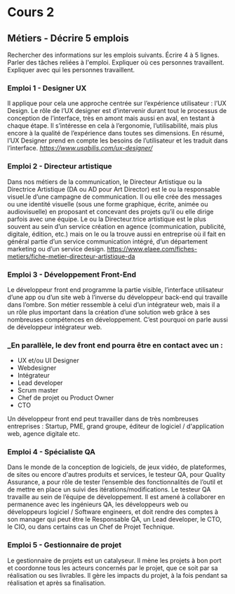 # Cours 2
## Métiers - Décrire 5 emplois 
Rechercher des informations sur les emplois suivants. Écrire 4 à 5 lignes. Parler des tâches reliées à l'emploi. Expliquer où ces personnes travaillent. Expliquer avec qui les personnes travaillent. 

### Emploi 1 - Designer UX
Il applique pour cela une approche centrée sur l’expérience utilisateur : l’UX Design. Le rôle de l’UX designer est d’intervenir durant tout le processus de conception de l’interface, très en amont mais aussi en aval, en testant à chaque étape. Il s’intéresse en cela à l’ergonomie,  l’utilisabilité, mais plus encore à la qualité de l’expérience dans toutes ses dimensions. En résumé, l’UX Designer prend en compte les besoins de l’utilisateur et les traduit dans l’interface.
_https://www.usabilis.com/ux-designer/_


### Emploi 2 - Directeur artistique
Dans nos métiers de la communication, le Directeur Artistique ou la Directrice Artistique (DA ou AD pour Art Director) est le ou la responsable visuel.le d’une campagne de communication. Il ou elle crée des messages ou une identité visuelle (sous une forme graphique, écrite, animée ou audiovisuelle) en proposant et concevant des projets qu’il ou elle dirige parfois avec une équipe. Le ou la Directeur.trice artistique est le plus souvent au sein d’un service création en agence (communication, publicité, digitale, édition, etc.) mais on le ou la trouve aussi en entreprise où il fait en général partie d’un service communication intégré, d’un département marketing ou d’un service design.
https://www.elaee.com/fiches-metiers/fiche-metier-directeur-artistique-da


### Emploi 3 - Développement Front-End
Le développeur front end programme la partie visible, l’interface utilisateur d’une app ou d’un site web à l’inverse du développeur back-end qui travaille dans l’ombre.
Son métier ressemble à celui d’un intégrateur web, mais il a un rôle plus important dans la création d’une solution web grâce à ses nombreuses compétences en développement. C’est pourquoi on parle aussi de développeur intégrateur web.
### _En parallèle, le dev front end pourra être en contact avec un :
* UX et/ou UI Designer
* Webdesigner
* Intégrateur
* Lead developer
* Scrum master
* Chef de projet ou Product Owner
* CTO

Un développeur front end peut travailler dans de très nombreuses entreprises : Startup, PME, grand groupe, éditeur de logiciel / d'application web, agence digitale etc.


### Emploi 4 - Spécialiste QA
Dans le monde de la conception de logiciels, de jeux vidéo, de plateformes, de sites ou encore d'autres produits et services, le testeur QA, pour Quality Assurance, a pour rôle de tester l’ensemble des fonctionnalités de l’outil et de mettre en place un suivi des itérations/modifications.
Le testeur QA travaille au sein de l’équipe de développement. Il est amené à collaborer en permanence avec les ingénieurs QA, les développeurs web ou développeurs logiciel / Software engineers, et doit rendre des comptes à son manager qui peut être le Responsable QA, un Lead developer, le CTO, le CIO, ou dans certains cas un Chef de Projet Technique.



### Emploi 5 - Gestionnaire de projet
Le gestionnaire de projets est un catalyseur. Il mène les projets à bon port et coordonne tous les acteurs concernés par le projet, que ce soit par sa réalisation ou ses livrables. Il gère les impacts du projet, à la fois pendant sa réalisation et après sa finalisation. 


